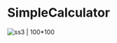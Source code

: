 # SimpleCalculator

![ss3 | 100*100 ](https://github.com/ChandanPurbey/SimpleCalculator/assets/66569043/97ef415d-fcb4-40d1-a113-a781c8544bb2 )

